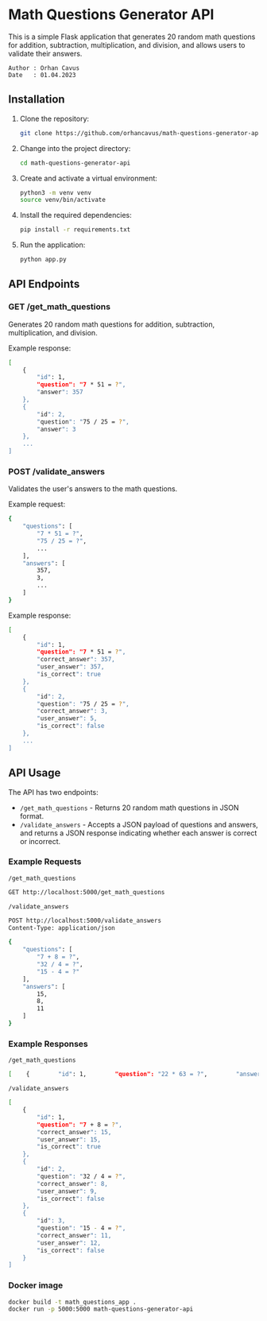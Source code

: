# Math Questions Generator API

This is a simple Flask application that generates 20 random math questions for addition, subtraction, multiplication, and division, and allows users to validate their answers.

```text
Author : Orhan Cavus
Date   : 01.04.2023
```

## Installation

1. Clone the repository:

    ```bash
    git clone https://github.com/orhancavus/math-questions-generator-api.git
    ```

2. Change into the project directory:

    ```bash
    cd math-questions-generator-api
    ```

3. Create and activate a virtual environment:

    ```bash
    python3 -m venv venv
    source venv/bin/activate
    ```

4. Install the required dependencies:

    ```bash
    pip install -r requirements.txt
    ```

5. Run the application:

    ```bash
    python app.py
    ```

## API Endpoints

### GET /get_math_questions

Generates 20 random math questions for addition, subtraction, multiplication, and division.

Example response:

```bash
[
    {
        "id": 1,
        "question": "7 * 51 = ?",
        "answer": 357
    },
    {
        "id": 2,
        "question": "75 / 25 = ?",
        "answer": 3
    },
    ...
]
```

### POST /validate_answers

Validates the user's answers to the math questions.

Example request:

```bash
{
    "questions": [
        "7 * 51 = ?",
        "75 / 25 = ?",
        ...
    ],
    "answers": [
        357,
        3,
        ...
    ]
}
```

Example response:

```bash
[
    {
        "id": 1,
        "question": "7 * 51 = ?",
        "correct_answer": 357,
        "user_answer": 357,
        "is_correct": true
    },
    {
        "id": 2,
        "question": "75 / 25 = ?",
        "correct_answer": 3,
        "user_answer": 5,
        "is_correct": false
    },
    ...
]
```

## API Usage
The API has two endpoints:

* `/get_math_questions` - Returns 20 random math questions in JSON format.
* `/validate_answers` - Accepts a JSON payload of questions and answers, and returns a JSON response indicating whether each answer is correct or incorrect.

### Example Requests

`/get_math_questions`

```bash
GET http://localhost:5000/get_math_questions
```

`/validate_answers`

```bash
POST http://localhost:5000/validate_answers
Content-Type: application/json

{
    "questions": [
        "7 + 8 = ?",
        "32 / 4 = ?",
        "15 - 4 = ?"
    ],
    "answers": [
        15,
        8,
        11
    ]
}
```

### Example Responses

`/get_math_questions`

```bash
[    {        "id": 1,        "question": "22 * 63 = ?",        "answer": 1386    },    {        "id": 2,        "question": "75 - 94 = ?",        "answer": -19    },    ...]
```

`/validate_answers`

```bash
[
    {
        "id": 1,
        "question": "7 + 8 = ?",
        "correct_answer": 15,
        "user_answer": 15,
        "is_correct": true
    },
    {
        "id": 2,
        "question": "32 / 4 = ?",
        "correct_answer": 8,
        "user_answer": 9,
        "is_correct": false
    },
    {
        "id": 3,
        "question": "15 - 4 = ?",
        "correct_answer": 11,
        "user_answer": 12,
        "is_correct": false
    }
]
```

### Docker image

```bash
docker build -t math_questions_app .
docker run -p 5000:5000 math-questions-generator-api
```
